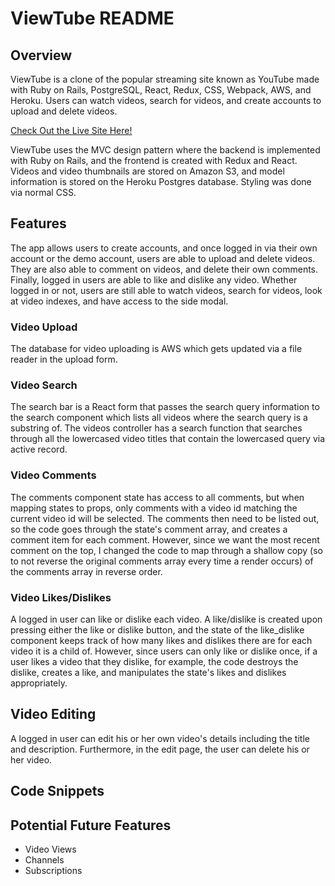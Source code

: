 # ViewTube README

## Overview

ViewTube is a clone of the popular streaming site known as YouTube made with Ruby on Rails, PostgreSQL, React, Redux, CSS, Webpack, AWS, and Heroku. Users can watch videos, search for videos, and create accounts to upload and delete videos.

[Check Out the Live Site Here!](https://viewtube-fsp.herokuapp.com/#/)

ViewTube uses the MVC design pattern where the backend is implemented with Ruby on Rails, and the frontend is created with Redux and React. Videos and video thumbnails are stored on Amazon S3, and model information is stored on the Heroku Postgres database. Styling was done via normal CSS.

## Features
The app allows users to create accounts, and once logged in via their own account or the demo account, users are able to upload and delete videos. They are also able to comment on videos, and delete their own comments. Finally, logged in users are able to like and dislike any video. Whether logged in or not, users are still able to watch videos, search for videos, look at video indexes, and have access to the side modal.

### Video Upload
The database for video uploading is AWS which gets updated via a file reader in the upload form.

### Video Search

The search bar is a React form that passes the search query information to the search component which lists all videos where the search query is a substring of. The videos controller has a search function that searches through all the lowercased video titles that contain the lowercased query via active record.

### Video Comments

The comments component state has access to all comments, but when mapping states to props, only comments with a video id matching the current video id will be selected. The comments then need to be listed out, so the code goes through the state's comment array, and creates a comment item for each comment. However, since we want the most recent comment on the top, I changed the code to map through a shallow copy (so to not reverse the original comments array every time a render occurs) of the comments array in reverse order. 

### Video Likes/Dislikes
A logged in user can like or dislike each video. A like/dislike is created upon pressing either the like or dislike button, and the state of the like_dislike component keeps track of how many likes and dislikes there are for each video it is a child of. However, since users can only like or dislike once, if a user likes a video that they dislike, for example, the code destroys the dislike, creates a like, and manipulates the state's likes and dislikes appropriately.

## Video Editing
A logged in user can edit his or her own video's details including the title and description. Furthermore, in the edit page, the user can delete his or her video.

## Code Snippets



## Potential Future Features

* Video Views
* Channels
* Subscriptions
